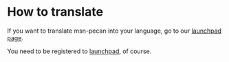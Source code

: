# How to translate #

If you want to translate msn-pecan into your language, go to our [launchpad page](http://translations.launchpad.net/msn-pecan).

You need to be registered to [launchpad](http://launchpad.net/), of course.